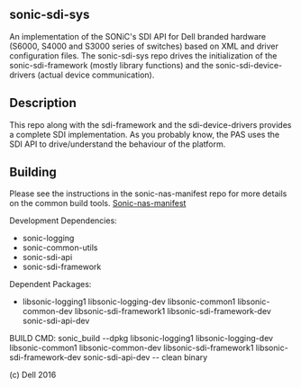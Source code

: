 sonic-sdi-sys
-------------
An implementation of the SONiC's SDI API for Dell branded hardware (S6000, S4000 and S3000 series of switches) based on XML and driver configuration files.
The sonic-sdi-sys repo drives the initialization of the sonic-sdi-framework (mostly library functions) and the sonic-sdi-device-drivers (actual device communication).

Description
-----------

This repo along with the sdi-framework and the sdi-device-drivers provides a complete SDI implementation.  As you probably know, the PAS uses the SDI API to drive/understand the behaviour of the platform.

Building
--------
Please see the instructions in the sonic-nas-manifest repo for more details on the common build tools.  [Sonic-nas-manifest](https://github.com/Azure/sonic-nas-manifest)

Development Dependencies:

 - sonic-logging
 - sonic-common-utils
 - sonic-sdi-api
 - sonic-sdi-framework

Dependent Packages:

 - libsonic-logging1 libsonic-logging-dev libsonic-common1 libsonic-common-dev libsonic-sdi-framework1 libsonic-sdi-framework-dev sonic-sdi-api-dev

BUILD CMD: sonic_build --dpkg libsonic-logging1 libsonic-logging-dev libsonic-common1 libsonic-common-dev libsonic-sdi-framework1 libsonic-sdi-framework-dev sonic-sdi-api-dev -- clean binary

(c) Dell 2016

